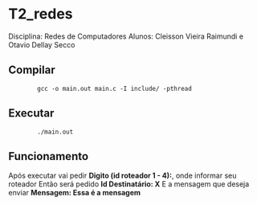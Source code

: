 # T2_redes
Disciplina: Redes de Computadores
Alunos: Cleisson Vieira Raimundi e Otavio Dellay Secco

## Compilar    
            
            gcc -o main.out main.c -I include/ -pthread

## Executar  

            ./main.out

## Funcionamento           

Após executar vai pedir **Digito (id roteador 1 - 4):**, onde informar seu roteador
Então será pedido **Id Destinatário: X**
E a mensagem que deseja enviar **Mensagem: Essa é a mensagem**
